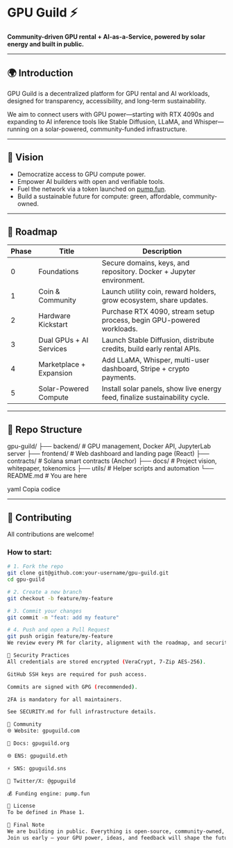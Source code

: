 # GPU Guild ⚡️

**Community-driven GPU rental + AI-as-a-Service, powered by solar energy and built in public.**

---

## 🌍 Introduction

GPU Guild is a decentralized platform for GPU rental and AI workloads, designed for transparency, accessibility, and long-term sustainability.

We aim to connect users with GPU power—starting with RTX 4090s and expanding to AI inference tools like Stable Diffusion, LLaMA, and Whisper—running on a solar-powered, community-funded infrastructure.

---

## 🎯 Vision

- Democratize access to GPU compute power.
- Empower AI builders with open and verifiable tools.
- Fuel the network via a token launched on [pump.fun](https://pump.fun).
- Build a sustainable future for compute: green, affordable, community-owned.

---

## 🚀 Roadmap

| Phase | Title                      | Description |
|-------|----------------------------|-------------|
| 0     | Foundations                | Secure domains, keys, and repository. Docker + Jupyter environment. |
| 1     | Coin & Community           | Launch utility coin, reward holders, grow ecosystem, share updates. |
| 2     | Hardware Kickstart         | Purchase RTX 4090, stream setup process, begin GPU-powered workloads. |
| 3     | Dual GPUs + AI Services    | Launch Stable Diffusion, distribute credits, build early rental APIs. |
| 4     | Marketplace + Expansion    | Add LLaMA, Whisper, multi-user dashboard, Stripe + crypto payments. |
| 5     | Solar-Powered Compute      | Install solar panels, show live energy feed, finalize sustainability cycle. |

---

## 🧱 Repo Structure

gpu-guild/
├── backend/ # GPU management, Docker API, JupyterLab server
├── frontend/ # Web dashboard and landing page (React)
├── contracts/ # Solana smart contracts (Anchor)
├── docs/ # Project vision, whitepaper, tokenomics
├── utils/ # Helper scripts and automation
└── README.md # You are here

yaml
Copia codice

---

## 🤝 Contributing

All contributions are welcome!

### How to start:

```bash
# 1. Fork the repo
git clone git@github.com:your-username/gpu-guild.git
cd gpu-guild

# 2. Create a new branch
git checkout -b feature/my-feature

# 3. Commit your changes
git commit -m "feat: add my feature"

# 4. Push and open a Pull Request
git push origin feature/my-feature
We review every PR for clarity, alignment with the roadmap, and security.

🔐 Security Practices
All credentials are stored encrypted (VeraCrypt, 7-Zip AES-256).

GitHub SSH keys are required for push access.

Commits are signed with GPG (recommended).

2FA is mandatory for all maintainers.

See SECURITY.md for full infrastructure details.

📡 Community
🌐 Website: gpuguild.com

📄 Docs: gpuguild.org

🌐 ENS: gpuguild.eth

⚡ SNS: gpuguild.sns

🧵 Twitter/X: @gpuguild

💰 Funding engine: pump.fun

🪪 License
To be defined in Phase 1.

💬 Final Note
We are building in public. Everything is open-source, community-owned, and designed to evolve.
Join us early — your GPU power, ideas, and feedback will shape the future.
